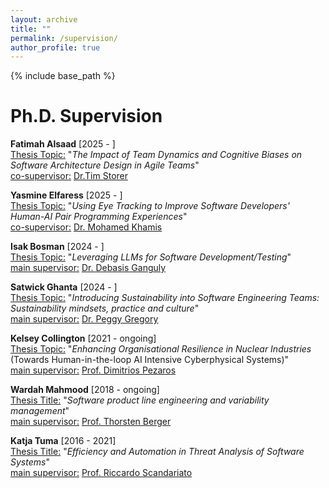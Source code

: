 ```yaml
---
layout: archive
title: ""
permalink: /supervision/
author_profile: true
---
```

{% include base_path %}

Ph.D. Supervision
======
**Fatimah Alsaad** [2025 - ]   
<ins>Thesis Topic:</ins> "*The Impact of Team Dynamics and Cognitive Biases on Software Architecture Design in Agile Teams*" <br>
<ins>co-supervisor:</ins>  <a href = "https://www.gla.ac.uk/schools/computing/staff/timstorer/"> Dr.Tim Storer </a> 

**Yasmine Elfaress** [2025 - ]   
<ins>Thesis Topic:</ins> "*Using Eye Tracking to Improve Software Developers' Human-AI Pair Programming Experiences*" <br>
<ins>co-supervisor:</ins>  <a href = "http://www.mkhamis.com/"> Dr. Mohamed Khamis </a> 

**Isak Bosman** [2024 - ]   
<ins>Thesis Topic:</ins> "*Leveraging LLMs for Software Development/Testing*" <br>
<ins> main supervisor:</ins>  <a href = "https://gdebasis.github.io/"> Dr. Debasis Ganguly </a> 

**Satwick Ghanta** [2024 - ]   
<ins>Thesis Topic:</ins> "*Introducing Sustainability into Software Engineering Teams: Sustainability mindsets, practice and culture*"<br>
<ins> main supervisor:</ins>  <a href = "https://www.gla.ac.uk/schools/computing/staff/peggygregory/"> Dr. Peggy Gregory </a> 
    
**Kelsey Collington** [2021 - ongoing]  
<ins>Thesis Topic:</ins> "*Enhancing Organisational Resilience in Nuclear Industries* (Towards Human-in-the-loop AI Intensive Cyberphysical Systems)"<br>
<ins> main supervisor:</ins> <a href = "https://www.gla.ac.uk/schools/computing/staff/dimitriospezaros/"> Prof. Dimitrios Pezaros</a> 

**Wardah Mahmood** [2018 - ongoing]  
<ins>Thesis Title:</ins>  "*Software product line engineering and variability management*" <br>
<ins> main supervisor:</ins> <a href = "https://se.ruhr-uni-bochum.de/thorsten-berger/"> Prof. Thorsten Berger </a>
 
**Katja Tuma** [2016 - 2021]  <br>
<ins>Thesis Title:</ins>  "*Efficiency and Automation in Threat Analysis of Software Systems*" <br>
<ins> main supervisor:</ins> <a href = "https://scandariato.org/"> Prof. Riccardo Scandariato </a>
